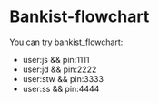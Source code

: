 # Bankist-flowchart
You can try bankist_flowchart: 
- user:js && pin:1111
- user:jd && pin:2222
- user:stw && pin:3333
- user:ss && pin:4444
